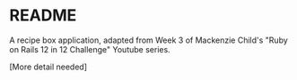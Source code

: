 # README

A recipe box application, adapted from Week 3 of Mackenzie Child's "Ruby on Rails 12 in 12 Challenge" Youtube series.

[More detail needed]
